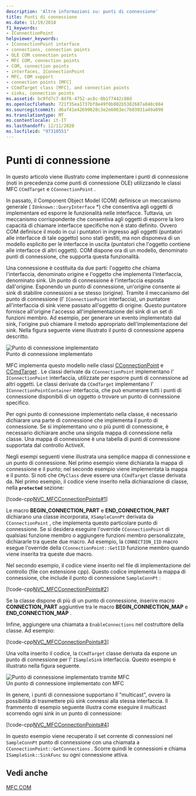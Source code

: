 ```yaml
---
description: 'Altre informazioni su: punti di connessione'
title: Punti di connessione
ms.date: 11/19/2018
f1_keywords:
- IConnectionPoint
helpviewer_keywords:
- IConnectionPoint interface
- connections, connection points
- OLE COM connection points
- MFC COM, connection points
- COM, connection points
- interfaces, IConnectionPoint
- MFC, COM support
- connection points [MFC]
- CCmdTarget class [MFC], and connection points
- sinks, connection points
ms.assetid: bc9fd7c7-8df6-4752-ac8c-0b177442c88d
ms.openlocfilehash: 721f35ea1737bf8e49f8b802b5382687a848c084
ms.sourcegitcommit: d6af41e42699628c3e2e6063ec7b03931a49a098
ms.translationtype: MT
ms.contentlocale: it-IT
ms.lasthandoff: 12/11/2020
ms.locfileid: "97310551"
---
```

# <a name="connection-points"></a>Punti di connessione

In questo articolo viene illustrato come implementare i punti di connessione (noti in precedenza come punti di connessione OLE) utilizzando le classi MFC `CCmdTarget` e `CConnectionPoint` .

In passato, il Component Object Model (COM) definisce un meccanismo generale ( `IUnknown::QueryInterface` *) che consentiva agli oggetti di implementare ed esporre le funzionalità nelle interfacce. Tuttavia, un meccanismo corrispondente che consentiva agli oggetti di esporre la loro capacità di chiamare interfacce specifiche non è stato definito. Ovvero COM definisce il modo in cui i puntatori in ingresso agli oggetti (puntatori alle interfacce di tale oggetto) sono stati gestiti, ma non disponeva di un modello esplicito per le interfacce in uscita (puntatori che l'oggetto contiene alle interfacce di altri oggetti). COM dispone ora di un modello, denominato punti di connessione, che supporta questa funzionalità.

Una connessione è costituita da due parti: l'oggetto che chiama l'interfaccia, denominato origine e l'oggetto che implementa l'interfaccia, denominato sink. Un punto di connessione è l'interfaccia esposta dall'origine. Esponendo un punto di connessione, un'origine consente ai sink di stabilire connessioni a se stesso (origine). Tramite il meccanismo del punto di connessione (l' `IConnectionPoint` interfaccia), un puntatore all'interfaccia di sink viene passato all'oggetto di origine. Questo puntatore fornisce all'origine l'accesso all'implementazione del sink di un set di funzioni membro. Ad esempio, per generare un evento implementato dal sink, l'origine può chiamare il metodo appropriato dell'implementazione del sink. Nella figura seguente viene illustrato il punto di connessione appena descritto.

![Punto di connessione implementato](../mfc/media/vc37lh1.gif "Punto di connessione implementato") <br/>
Punto di connessione implementato

MFC implementa questo modello nelle classi [CConnectionPoint](reference/cconnectionpoint-class.md) e [CCmdTarget](reference/ccmdtarget-class.md) . Le classi derivate da `CConnectionPoint` implementano l' `IConnectionPoint` interfaccia, utilizzate per esporre punti di connessione ad altri oggetti. Le classi derivate da `CCmdTarget` implementano l' `IConnectionPointContainer` interfaccia, che può enumerare tutti i punti di connessione disponibili di un oggetto o trovare un punto di connessione specifico.

Per ogni punto di connessione implementato nella classe, è necessario dichiarare una parte di connessione che implementa il punto di connessione. Se si implementano uno o più punti di connessione, è necessario dichiarare anche una singola mappa di connessione nella classe. Una mappa di connessione è una tabella di punti di connessione supportata dal controllo ActiveX.

Negli esempi seguenti viene illustrata una semplice mappa di connessione e un punto di connessione. Nel primo esempio viene dichiarata la mappa di connessione e il punto; nel secondo esempio viene implementata la mappa e il punto. Si noti che `CMyClass` deve essere una `CCmdTarget` classe derivata da. Nel primo esempio, il codice viene inserito nella dichiarazione di classe, nella **`protected`** sezione:

[!code-cpp[NVC_MFCConnectionPoints#1](codesnippet/cpp/connection-points_1.h)]

Le macro **BEGIN_CONNECTION_PART** e **END_CONNECTION_PART** dichiarano una classe incorporata, `XSampleConnPt` derivata da `CConnectionPoint` , che implementa questo particolare punto di connessione. Se si desidera eseguire l'override `CConnectionPoint` di qualsiasi funzione membro o aggiungere funzioni membro personalizzate, dichiararle tra queste due macro. Ad esempio, la `CONNECTION_IID` macro esegue l'override della `CConnectionPoint::GetIID` funzione membro quando viene inserita tra queste due macro.

Nel secondo esempio, il codice viene inserito nel file di implementazione del controllo (file con estensione cpp). Questo codice implementa la mappa di connessione, che include il punto di connessione `SampleConnPt` :

[!code-cpp[NVC_MFCConnectionPoints#2](codesnippet/cpp/connection-points_2.cpp)]

Se la classe dispone di più di un punto di connessione, inserire macro **CONNECTION_PART** aggiuntive tra le macro **BEGIN_CONNECTION_MAP** e **END_CONNECTION_MAP** .

Infine, aggiungere una chiamata a `EnableConnections` nel costruttore della classe. Ad esempio:

[!code-cpp[NVC_MFCConnectionPoints#3](codesnippet/cpp/connection-points_3.cpp)]

Una volta inserito il codice, la `CCmdTarget` classe derivata da espone un punto di connessione per l' `ISampleSink` interfaccia. Questo esempio è illustrato nella figura seguente.

![Punto di connessione implementato tramite MFC](../mfc/media/vc37lh2.gif "Punto di connessione implementato tramite MFC") <br/>
Un punto di connessione implementato con MFC

In genere, i punti di connessione supportano il "multicast", ovvero la possibilità di trasmettere più sink connessi alla stessa interfaccia. Il frammento di esempio seguente illustra come eseguire il multicast scorrendo ogni sink in un punto di connessione:

[!code-cpp[NVC_MFCConnectionPoints#4](codesnippet/cpp/connection-points_4.cpp)]

In questo esempio viene recuperato il set corrente di connessioni nel `SampleConnPt` punto di connessione con una chiamata a `CConnectionPoint::GetConnections` . Scorre quindi le connessioni e chiama `ISampleSink::SinkFunc` su ogni connessione attiva.

## <a name="see-also"></a>Vedi anche

[MFC COM](mfc-com.md)
